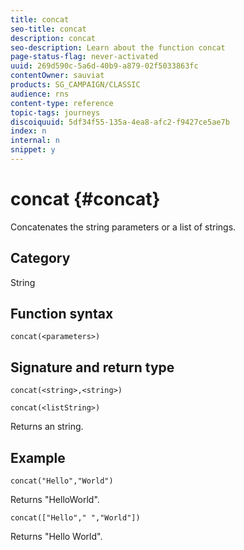 ```yaml
---
title: concat
seo-title: concat
description: concat
seo-description: Learn about the function concat
page-status-flag: never-activated
uuid: 269d590c-5a6d-40b9-a879-02f5033863fc
contentOwner: sauviat
products: SG_CAMPAIGN/CLASSIC
audience: rns
content-type: reference
topic-tags: journeys
discoiquuid: 5df34f55-135a-4ea8-afc2-f9427ce5ae7b
index: n
internal: n
snippet: y
---
```


# concat {#concat}

Concatenates the string parameters or a list of strings.

## Category

String

## Function syntax

`concat(<parameters>)`

## Signature and return type

`concat(<string>,<string>)`

`concat(<listString>)`

Returns an string.

## Example

`concat("Hello","World")`

Returns "HelloWorld".

`concat(["Hello"," ","World"])`

Returns "Hello World".
